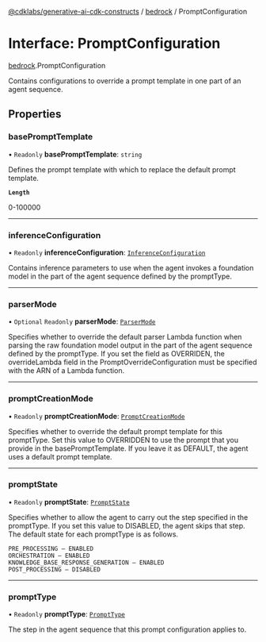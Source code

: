 [@cdklabs/generative-ai-cdk-constructs](/docs/api) / [bedrock](/docs/api/modules/bedrock.md) / PromptConfiguration

# Interface: PromptConfiguration

[bedrock](/docs/api/modules/bedrock.md).PromptConfiguration

Contains configurations to override a prompt template in one part of an agent sequence.

## Properties

### basePromptTemplate

• `Readonly` **basePromptTemplate**: `string`

Defines the prompt template with which to replace the default prompt template.

**`Length`**

0-100000

___

### inferenceConfiguration

• `Readonly` **inferenceConfiguration**: [`InferenceConfiguration`](bedrock.InferenceConfiguration.md)

Contains inference parameters to use when the agent invokes a foundation
model in the part of the agent sequence defined by the promptType.

___

### parserMode

• `Optional` `Readonly` **parserMode**: [`ParserMode`](/docs/api/enums/bedrock.ParserMode.md)

Specifies whether to override the default parser Lambda function when
parsing the raw foundation model output in the part of the agent sequence
defined by the promptType. If you set the field as OVERRIDEN, the
overrideLambda field in the PromptOverrideConfiguration must be specified
with the ARN of a Lambda function.

___

### promptCreationMode

• `Readonly` **promptCreationMode**: [`PromptCreationMode`](/docs/api/enums/bedrock.PromptCreationMode.md)

Specifies whether to override the default prompt template for this
promptType. Set this value to OVERRIDDEN to use the prompt that you
provide in the basePromptTemplate. If you leave it as DEFAULT, the agent
uses a default prompt template.

___

### promptState

• `Readonly` **promptState**: [`PromptState`](/docs/api/enums/bedrock.PromptState.md)

Specifies whether to allow the agent to carry out the step specified in
the promptType. If you set this value to DISABLED, the agent skips that
step. The default state for each promptType is as follows.

    PRE_PROCESSING – ENABLED
    ORCHESTRATION – ENABLED
    KNOWLEDGE_BASE_RESPONSE_GENERATION – ENABLED
    POST_PROCESSING – DISABLED

___

### promptType

• `Readonly` **promptType**: [`PromptType`](/docs/api/enums/bedrock.PromptType.md)

The step in the agent sequence that this prompt configuration applies to.
